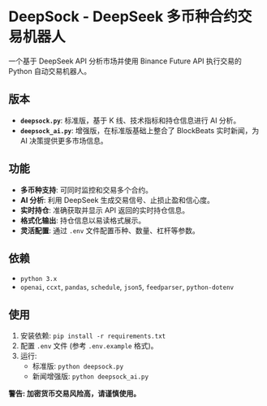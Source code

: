 # DeepSock - DeepSeek 多币种合约交易机器人

一个基于 DeepSeek API 分析市场并使用 Binance Future API 执行交易的 Python 自动交易机器人。

## 版本

*   **`deepsock.py`**: 标准版，基于 K 线、技术指标和持仓信息进行 AI 分析。
*   **`deepsock_ai.py`**: 增强版，在标准版基础上整合了 BlockBeats 实时新闻，为 AI 决策提供更多市场信息。

## 功能

*   **多币种支持**: 可同时监控和交易多个合约。
*   **AI 分析**: 利用 DeepSeek 生成交易信号、止损止盈和信心度。
*   **实时持仓**: 准确获取并显示 API 返回的实时持仓信息。
*   **格式化输出**: 持仓信息以易读格式展示。
*   **灵活配置**: 通过 `.env` 文件配置币种、数量、杠杆等参数。

## 依赖

*   `python 3.x`
*   `openai`, `ccxt`, `pandas`, `schedule`, `json5`, `feedparser`, `python-dotenv`

## 使用

1.  安装依赖: `pip install -r requirements.txt` 
2.  配置 `.env` 文件 (参考 `.env.example` 格式)。
3.  运行:
    *   标准版: `python deepsock.py`
    *   新闻增强版: `python deepsock_ai.py`

**警告: 加密货币交易风险高，请谨慎使用。**
